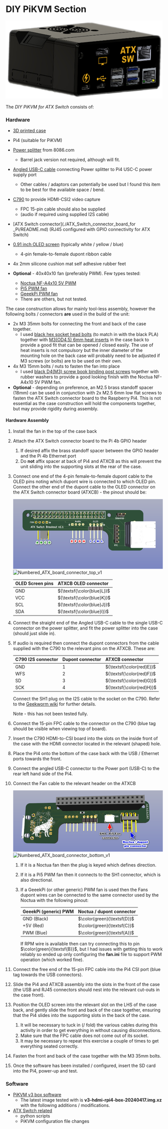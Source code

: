 # DIY PiKVM Section

![](./Images/Latest_DIY_unit_2024-03-25_gimp4.png)

The *DIY PiKVM for ATX Switch* consists of:

### Hardware

- [3D printed case](./Case/README.md)
- Pi4 (suitable for PiKVM)
- [Power splitter](https://www.tindie.com/products/8086net/usb-cpwr-splitter/) from 8086.com
  - Barrel jack version not required, although will fit.

- [Angled USB-C cable](https://www.startech.com/en-gb/cables/r2ccr-15c-usb-cable) connecting Power splitter to Pi4 USC-C power supply port
  - Other cables / adaptors can potentially be used but I found this item to be best for the available space / bend.

- [C790](https://geekworm.com/products/c790) to provide HDMI-CSI2 video capture 
  - FPC 15-pin cable should also be supplied 
  - (audio if required using supplied I2S cable)

- [ATX Switch connector](./ATX_Switch_connector_board_for _Pi/README.md) (RJ45 configured with GPIO connectivity for ATX Switch)
- [0.91 inch OLED screen](https://www.aliexpress.com/item/1005005281308478.html?spm=a2g0o.order_detail.order_detail_item.3.49edf19cZxPYT9) (typically white / yellow / blue)
  - 4-pin female-to-female dupont ribbon cable

- 4x 2mm silicone cushion mat self adhesive rubber feet
- **Optional** - 40x40x10 fan (preferably PWM). Few types tested:
  - [Noctua NF-A4x10 5V PWM](https://noctua.at/en/nf-a4x10-pwm)
  - [Pi5 PWM fan](https://thepihut.com/products/4010-cooler-black-fan-for-raspberry-pi-5?variant=42684803907779&currency=GBP&utm_medium=product_sync&utm_source=google&utm_content=sag_organic&utm_campaign=sag_organic&srsltid=AfmBOorqCuIKFX5Ji7Str4vBa_Px1iHJMSYVzqaVvpGrUzGQpmNn1nzhiWo)
  - [GeeekPi PWM fan](https://www.amazon.co.uk/GeeekPi-Raspberry-Adjustable-40x40x10mm-Radiator/dp/B092ZF995F?th=1)
  - There are others, but not tested.


The case construction allows for mainly tool-less assembly, however the following bolts / connectors **are** used in the build of the unit:

- 2x M3 35mm bolts for connecting the front and back of the case together.
  - I used [black hex socket head bolts](https://www.aliexpress.com/item/1005005832717344.html?spm=a2g0o.order_list.order_list_main.139.71011802gTyL6x) (to match in with the black PLA) together with [M3(OD4.5) 6mm heat inserts](https://www.aliexpress.com/item/1005006042691803.html?spm=a2g0o.order_list.order_list_main.22.71011802gTyL6x) in the case back to provide a good fit that can be opened / closed easily. The use of heat inserts is not compulsory but the inner diameter of the mounting hole on the back case will probably need to be adjusted if M3 screws (or bolts) are to be used on their own.
- 4x M3 15mm bolts / nuts to fasten the fan into place
  - I used [black D4(M3) screw book binding post screws](https://www.aliexpress.com/item/32789781458.html?spm=a2g0o.order_list.order_list_main.27.71011802gTyL6x) together with rubber washers to provide a good looking finish with the Noctua NF-A4x10 5V PWM fan.
- **Optional** - depending on preference, an M2.5 brass standoff spacer (18mm) can be used in conjunction with 2x M2.5 6mm low flat screws to fasten the ATX Switch connector board to the Raspberry Pi4. This is not essential as the case construction will hold the components together, but may provide rigidity during assembly.



#### Hardware Assembly

1. Install the fan in the top of the case back

2. Attach the ATX Switch connector board to the Pi 4b GPIO header

   1. If desired affix the brass standoff spacer between the GPIO header and the Pi 4b Ethernet port
   1. Do **not** affix spacer at back of Pi4 and ATXCB as this will prevent the unit sliding into the supporting slots at the rear of the case.

3. Connect one end of the 4-pin female-to-female dupont cable to the OLED pins noting which dupont wire is connected to which OLED pin. Connect the other end of the dupont cable to the OLED connector on the ATX Switch connector board (ATXCB) - the pinout should be:

   ![](./Images/Numbered_ATX_board_connector_top_v1.png)
![Numbered_ATX_board_connector_top_v1](https://github.com/techlobo/ATX_Switch/assets/95144096/fe404f16-5757-4ed8-8d44-5f1b759e948e)


    | OLED Screen pins | ATXCB OLED connector       |
    | ---------------- | -------------------------- |
    | GND              | ${\textsf{\color{blue}L}}$ |
    | VCC              | ${\textsf{\color{blue}K}}$ |
    | SCL              | ${\textsf{\color{blue}J}}$ |
    | SDA              | ${\textsf{\color{blue}I}}$ |

4. Connect the straight end of the Angled USB-C cable to the single USB-C connector on the power splitter, and fit the power splitter into the case (should just slide in).

5. If audio is required then connect the dupont connectors from the cable supplied with the C790 to the relevant pins on the ATXCB. These are:

    | C790 I2S connector | Dupont connector | ATXCB connector           |
    | ------------------ | ---------------- | ------------------------- |
    | GND                | 1                | ${\textsf{\color{red}E}}$ |
    | WFS                | 2                | ${\textsf{\color{red}F}}$ |
    | SD                 | 3                | ${\textsf{\color{red}G}}$ |
    | SCK                | 4                | ${\textsf{\color{red}H}}$ |

    Connect the SH1 plug on the I2S cable to the socket on the C790. Refer to the [Geekworm wiki](https://wiki.geekworm.com/C790) for further details.

    Note - this has not been tested fully.

6. Connect the 15-pin FPC cable to the connector on the C790 (blue tag should be visible when viewing top of board).

7. Insert the C790 HDMI-to-CSI board into the slots on the inside front of the case with the HDMI connector located in the relevant (shaped) hole.

8. Place the Pi4 onto the bottom of the case back with the USB / Ethernet ports towards the front.

9. Connect the angled USB-C connector to the Power port (USB-C) to the rear left hand side of the Pi4.

10. Connect the Fan cable to the relevant header on the ATXCB

    ![](./Images/Numbered_ATX_board_connector_bottom_v1.png)
![Numbered_ATX_board_connector_bottom_v1](https://github.com/techlobo/ATX_Switch/assets/95144096/70c31067-9681-4f94-ae78-1443e12735fc)

    1. If it is a Noctua fan then the plug is keyed which defines direction.

    2. If it is a Pi5 PWM fan then it connects to the SH1 connector, which is also directional.

    3. If a GeeekPi (or other generic) PWM fan is used then the Fans dupont wires can be connected to the same connector used by the Noctua with the following pinout:

       | GeeekPi (generic) PWM | Noctua / dupont connector   |
       | --------------------- | --------------------------- |
       | GND (Black)           | $\color{green}{\textsf{D}}$ |
       | +5V (Red)             | $\color{green}{\textsf{C}}$ |
       | PWM (Blue)            | $\color{green}{\textsf{A}}$ |

       If RPM wire is available then can try connecting this to pin $\color{green}{\textsf{B}}$​, but I had issues with getting this to work reliably so ended up only configuring the **fan.ini** file to support PWM operation (which worked fine).

11. Connect the free end of the 15-pin FPC cable into the Pi4 CSI port (blue tag towards the USB connectors).

12. Slide the Pi4 and ATXCB assembly into the slots in the front of the case (the USB and RJ45 connectors should nest into the relevant cut-outs in the case front).

13. Position the OLED screen into the relevant slot on the LHS of the case back, and gently slide the front and back of the case together, ensuring that the Pi4 slides into the supporting slots in the back of the case.

     1. It will be necessary to tuck in (/ fold) the various cables during this activity in order to get everything in without causing disconnections.
     2. Make sure that the FPC cable does not come out of its socket.
     3. It may be necessary to repeat this exercise a couple of times to get everything seated correctly.

14. Fasten the front and back of the case together with the M3 35mm bolts.

15. Once the software has been installed / configured, insert the SD card into the Pi4, power-up and test.

     


### Software

- [PiKVM v3 box software](https://files.pikvm.org/images/)
  - The latest image tested with is **v3-hdmi-rpi4-box-20240417.img.xz** with the following additions / modifications.
- [ATX Switch related](./Scripts/README.md)
  - python scripts
  - PiKVM configuration file changes
